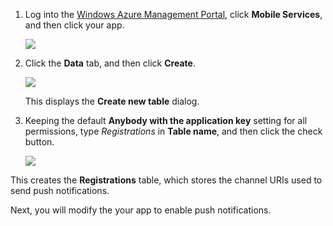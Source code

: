 
1. Log into the [Windows Azure Management Portal], click **Mobile Services**, and then click your app.

	![][0]

2. Click the **Data** tab, and then click **Create**.

	![][1]

	This displays the **Create new table** dialog.

3. Keeping the default **Anybody with the application key** setting for all permissions, type _Registrations_ in **Table name**, and then click the check button.

	![][2]

  This creates the **Registrations** table, which stores the channel URIs used to send push notifications.

Next, you will modify the your app to enable push notifications.

<!-- Images. -->
[0]: ./media/mobile-services-create-new-push-table/mobile-services-selection.png
[1]: ./media/mobile-services-create-new-push-table/mobile-create-table.png
[2]: ./media/mobile-services-create-new-push-table/mobile-create-registrations-table.png

<!-- URLs -->
[Windows Azure Management Portal]: https://manage.windowsazure.com/

